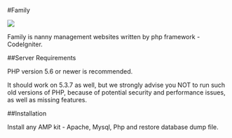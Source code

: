 #Family

![]("assets/img/background.jpg")

Family is nanny management websites written by php framework - CodeIgniter.

##Server Requirements


PHP version 5.6 or newer is recommended.

It should work on 5.3.7 as well, but we strongly advise you NOT to run
such old versions of PHP, because of potential security and performance
issues, as well as missing features.

##Installation

Install any AMP kit - Apache, Mysql, Php and restore database dump file.

